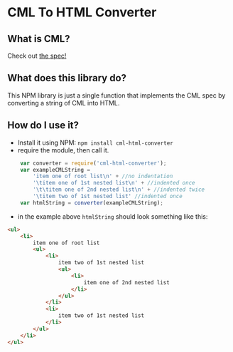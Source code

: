 # CML To HTML Converter

## What is CML?
Check out [the spec!](http://contextual-markup-language.org/)

## What does this library do?
This NPM library is just a single function that implements the CML spec by converting a string of CML into HTML.

## How do I use it?
- Install it using NPM: `npm install cml-html-converter`
- require the module, then call it.
```javascript
	var converter = require('cml-html-converter');
	var exampleCMLString = 
		'item one of root list\n' + //no indentation
		'\titem one of 1st nested list\n' + //indented once
		'\t\titem one of 2nd nested list\n' + //indented twice
		'\titem two of 1st nested list' //indented once
	var htmlString = converter(exampleCMLString); 
```
- in the example above `htmlString` should look something like this:
```html
<ul>
	<li>
		item one of root list
		<ul>
			<li>
				item two of 1st nested list
				<ul>
					<li>
						item one of 2nd nested list
					</li>
				</ul>
			</li>
			<li>
				item two of 1st nested list
			</li>
		</ul>
	</li>
</ul>
```

